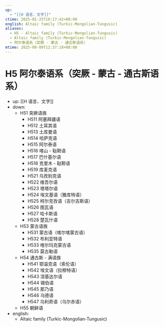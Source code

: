 ```yaml
---
up:
  - "[[H 语言、文字]]"
ctime: 2025-01-25T16:17:42+08:00
english: Altaic family (Turkic-Mongolian-Tungusic)
aliases:
  - H5 - Altaic family (Turkic-Mongolian-Tungusic)
  - Altaic family (Turkic-Mongolian-Tungusic)
  - 阿尔泰语系（突厥 - 蒙古 - 通古斯语系）
mtime: 2025-09-09T12:37:18+08:00
---
```


# H5 阿尔泰语系（突厥 - 蒙古 - 通古斯语系）

- up: [[H 语言、文字]]
- down:
	- H51 突厥语族
		- H511 阿塞拜疆语
		- H512 土耳其语
		- H513 土库曼语
		- H514 哈萨克语
		- H515 阿尔泰语
		- H516 喀山 - 鞑靼语
		- H517 巴什基尔语
		- H518 克里木 - 鞑靼语
		- H519 库麦克语
		- H521 乌孜别克语
		- H522 维吾尔语
		- H523 塔塔尔语
		- H524 埃文基语（雅库特语）
		- H525 柯尔克孜语（吉尔吉斯语）
		- H526 图瓦语
		- H527 哈卡斯语
		- H528 楚瓦什语
	- H53 蒙古语族
		- H531 蒙古语（喀尔喀蒙古语）
		- H532 布利亚特语
		- H533 喀尔玛克蒙古语
		- H535 莫古勒语
	- H54 通古斯 - 满语族
		- H541 鄂温克语（索伦语）
		- H542 埃文语（拉穆特语）
		- H543 涅基达尔语
		- H544 锡伯语
		- H545 那乃语
		- H546 乌德语
		- H547 乌利奇语（乌尔赤语）
	- H55 朝鲜语
- english:
	- Altaic family (Turkic-Mongolian-Tungusic)
